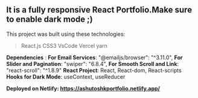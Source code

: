 <h2>It is a fully responsive React Portfolio.Make sure to enable dark mode ;)</h2> 



This project was built using these technologies:
 >React.js
 >CSS3
 >VsCode
 >Vercel
 >yarn

**Dependencies** :
    **For Email Services**: "@emailjs/browser": "^3.11.0",
    **For Slider and Pagination**: "swiper": "6.8.4",
    **For Smooth Scroll and Link**: "react-scroll": "^1.8.9"
    **React Project**: React, React-dom, React-scripts
    **Hooks for Dark Mode**: useContext, useReducer

**Deployed on Netlify: https://ashutoshkportfolio.netlify.app/**
